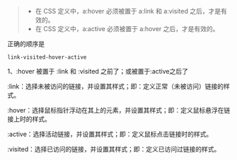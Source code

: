 > * 在 CSS 定义中，a:hover 必须被置于 a:link 和 a:visited 之后，才是有效的。
> * 在 CSS 定义中，a:active 必须被置于 a:hover 之后，才是有效的。

正确的顺序是

`link-visited-hover-active`

1、:hover 被置于 :link 和 :visited 之前了；或被置于:active之后了

:link：选择未被访问的链接，并设置其样式；即：定义正常（未被访问）链接的样式。

:hover：选择鼠标指针浮动在其上的元素，并设置其样式；即：定义鼠标悬浮在链接上时的样式。

:active：选择活动链接，并设置其样式；即：定义鼠标点击链接时的样式。

:visited：选择已访问的链接，并设置其样式；即：定义已访问过链接的样式。